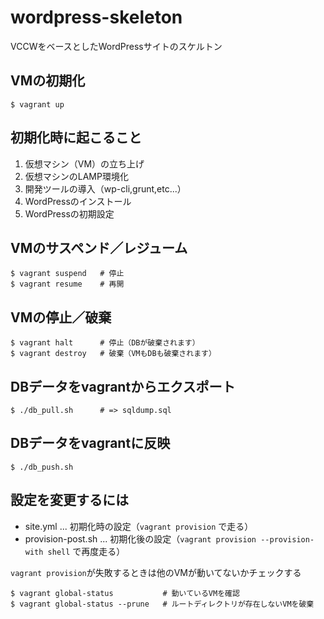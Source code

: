 # wordpress-skeleton

VCCWをベースとしたWordPressサイトのスケルトン


## VMの初期化

```
$ vagrant up
```


## 初期化時に起こること

1. 仮想マシン（VM）の立ち上げ
1. 仮想マシンのLAMP環境化
1. 開発ツールの導入（wp-cli,grunt,etc...）
1. WordPressのインストール
1. WordPressの初期設定


## VMのサスペンド／レジューム

```
$ vagrant suspend   # 停止
$ vagrant resume    # 再開
```


## VMの停止／破棄

```
$ vagrant halt      # 停止（DBが破棄されます）
$ vagrant destroy   # 破棄（VMもDBも破棄されます）
```


## DBデータをvagrantからエクスポート

```
$ ./db_pull.sh      # => sqldump.sql
```


## DBデータをvagrantに反映

```
$ ./db_push.sh
```


## 設定を変更するには

- site.yml ... 初期化時の設定（`vagrant provision` で走る）
- provision-post.sh ... 初期化後の設定（`vagrant provision --provision-with shell` で再度走る）

`vagrant provision`が失敗するときは他のVMが動いてないかチェックする

```
$ vagrant global-status           # 動いているVMを確認
$ vagrant global-status --prune   # ルートディレクトリが存在しないVMを破棄
```
